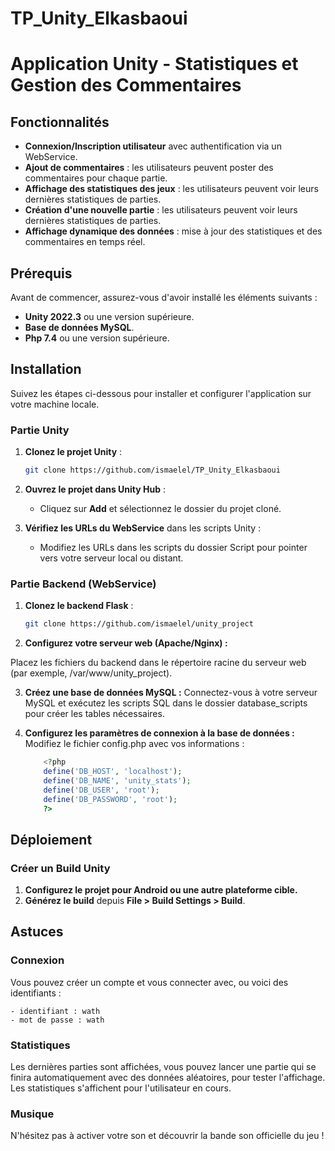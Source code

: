 # TP_Unity_Elkasbaoui

# Application Unity - Statistiques et Gestion des Commentaires

## Fonctionnalités

- **Connexion/Inscription utilisateur** avec authentification via un WebService.
- **Ajout de commentaires** : les utilisateurs peuvent poster des commentaires pour chaque partie.
- **Affichage des statistiques des jeux** : les utilisateurs peuvent voir leurs dernières statistiques de parties.
- **Création d'une nouvelle partie** : les utilisateurs peuvent voir leurs dernières statistiques de parties.
- **Affichage dynamique des données** : mise à jour des statistiques et des commentaires en temps réel.

## Prérequis

Avant de commencer, assurez-vous d'avoir installé les éléments suivants :

- **Unity 2022.3** ou une version supérieure.
- **Base de données MySQL**.
- **Php 7.4** ou une version supérieure.

## Installation

Suivez les étapes ci-dessous pour installer et configurer l'application sur votre machine locale.

### Partie Unity

1. **Clonez le projet Unity** :
   ```bash
   git clone https://github.com/ismaelel/TP_Unity_Elkasbaoui
   ```

2. **Ouvrez le projet dans Unity Hub** :
   - Cliquez sur **Add** et sélectionnez le dossier du projet cloné.

3. **Vérifiez les URLs du WebService** dans les scripts Unity :
   - Modifiez les URLs dans les scripts du dossier Script pour pointer vers votre serveur local ou distant.

### Partie Backend (WebService)

1. **Clonez le backend Flask** :
   ```bash
   git clone https://github.com/ismaelel/unity_project
   ```

2. **Configurez votre serveur web (Apache/Nginx) :**


Placez les fichiers du backend dans le répertoire racine du serveur web (par exemple, /var/www/unity_project).
   

3. **Créez une base de données MySQL :**
  Connectez-vous à votre serveur MySQL et exécutez les scripts SQL dans le dossier database_scripts pour créer les tables nécessaires.
    

4. **Configurez les paramètres de connexion à la base de données :**
   Modifiez le fichier config.php avec vos informations :
    ```php
        <?php
        define('DB_HOST', 'localhost');
        define('DB_NAME', 'unity_stats');
        define('DB_USER', 'root');
        define('DB_PASSWORD', 'root');
        ?>
    ```


## Déploiement

### Créer un Build Unity

1. **Configurez le projet pour Android ou une autre plateforme cible.**
2. **Générez le build** depuis **File > Build Settings > Build**.

## Astuces

### Connexion 

Vous pouvez créer un compte et vous connecter avec, ou voici des identifiants : 

    - identifiant : wath
    - mot de passe : wath

### Statistiques

Les dernières parties sont affichées, vous pouvez lancer une partie qui se finira automatiquement avec des données aléatoires, pour tester l'affichage. 
Les statistiques s'affichent pour l'utilisateur en cours.

### Musique

N'hésitez pas à activer votre son et découvrir la bande son officielle du jeu !